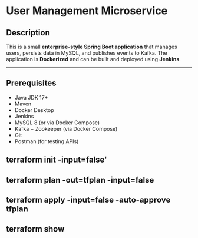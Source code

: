 # User Management Microservice

## Description
This is a small **enterprise-style Spring Boot application** that manages users, persists data in MySQL, and publishes events to Kafka. The application is **Dockerized** and can be built and deployed using **Jenkins**.

---

## Prerequisites
- Java JDK 17+
- Maven
- Docker Desktop
- Jenkins
- MySQL 8 (or via Docker Compose)
- Kafka + Zookeeper (via Docker Compose)
- Git
- Postman (for testing APIs)

## terraform init -input=false'
## terraform plan -out=tfplan -input=false
## terraform apply -input=false -auto-approve tfplan

## terraform show
     
